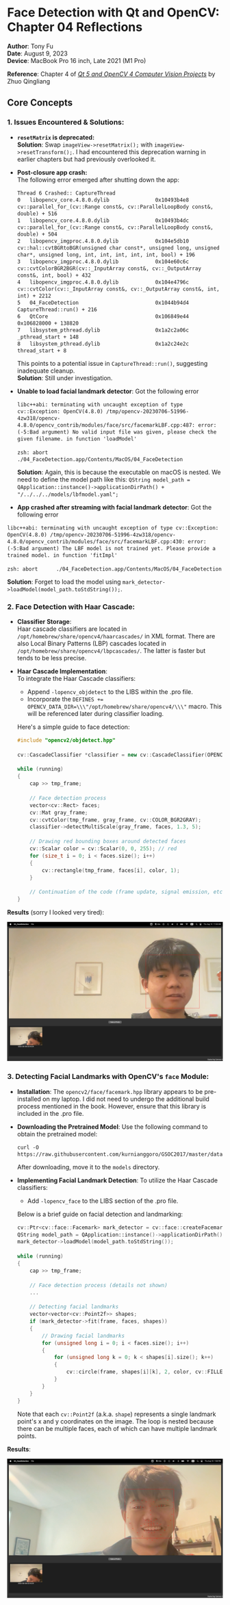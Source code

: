 # Face Detection with Qt and OpenCV: Chapter 04 Reflections

**Author**: Tony Fu  
**Date**: August 9, 2023  
**Device**: MacBook Pro 16 inch, Late 2021 (M1 Pro)  

**Reference**: Chapter 4 of [*Qt 5 and OpenCV 4 Computer Vision Projects*](https://github.com/PacktPublishing/Qt-5-and-OpenCV-4-Computer-Vision-Projects/tree/master) by Zhuo Qingliang

## Core Concepts

### 1. Issues Encountered & Solutions:

- **`resetMatrix` is deprecated:**  
  **Solution**: Swap `imageView->resetMatrix();` with `imageView->resetTransform();`. I had encountered this deprecation warning in earlier chapters but had previously overlooked it.

- **Post-closure app crash:**  
  The following error emerged after shutting down the app:
  ```
  Thread 6 Crashed:: CaptureThread
  0   libopencv_core.4.8.0.dylib    	       0x10493b4e8 cv::parallel_for_(cv::Range const&, cv::ParallelLoopBody const&, double) + 516
  1   libopencv_core.4.8.0.dylib    	       0x10493b4dc cv::parallel_for_(cv::Range const&, cv::ParallelLoopBody const&, double) + 504
  2   libopencv_imgproc.4.8.0.dylib 	       0x104e5db10 cv::hal::cvtBGRtoBGR(unsigned char const*, unsigned long, unsigned char*, unsigned long, int, int, int, int, int, bool) + 196
  3   libopencv_imgproc.4.8.0.dylib 	       0x104e60c6c cv::cvtColorBGR2BGR(cv::_InputArray const&, cv::_OutputArray const&, int, bool) + 432
  4   libopencv_imgproc.4.8.0.dylib 	       0x104e4796c cv::cvtColor(cv::_InputArray const&, cv::_OutputArray const&, int, int) + 2212
  5   04_FaceDetection              	       0x1044b94d4 CaptureThread::run() + 216
  6   QtCore                        	       0x106849e44 0x106828000 + 138820
  7   libsystem_pthread.dylib       	       0x1a2c2a06c _pthread_start + 148
  8   libsystem_pthread.dylib       	       0x1a2c24e2c thread_start + 8
  ```
  This points to a potential issue in `CaptureThread::run()`, suggesting inadequate cleanup.  
  **Solution**: Still under investigation.

- **Unable to load facial landmark detector**: Got the following error
  ```
  libc++abi: terminating with uncaught exception of type cv::Exception: OpenCV(4.8.0) /tmp/opencv-20230706-51996-4zw318/opencv-4.8.0/opencv_contrib/modules/face/src/facemarkLBF.cpp:487: error: (-5:Bad argument) No valid input file was given, please check the given filename. in function 'loadModel'

  zsh: abort      ./04_FaceDetection.app/Contents/MacOS/04_FaceDetection
  ```
  **Solution**: Again, this is because the executable on macOS is nested. We need to define the model path like this: `QString model_path = QApplication::instance()->applicationDirPath() + "/../../../models/lbfmodel.yaml";`

- **App crashed after streaming with facial landmark detector**: Got the following error
```
libc++abi: terminating with uncaught exception of type cv::Exception: OpenCV(4.8.0) /tmp/opencv-20230706-51996-4zw318/opencv-4.8.0/opencv_contrib/modules/face/src/facemarkLBF.cpp:430: error: (-5:Bad argument) The LBF model is not trained yet. Please provide a trained model. in function 'fitImpl'

zsh: abort      ./04_FaceDetection.app/Contents/MacOS/04_FaceDetection
```
**Solution**: Forget to load the model using `mark_detector->loadModel(model_path.toStdString());`.

### 2. Face Detection with Haar Cascade:

- **Classifier Storage**:  
  Haar cascade classifiers are located in `/opt/homebrew/share/opencv4/haarcascades/` in XML format. There are also Local Binary Patterns (LBP) cascades located in `/opt/homebrew/share/opencv4/lbpcascades/`. The latter is faster but tends to be less precise.

- **Haar Cascade Implementation**:  
  To integrate the Haar Cascade classifiers:
  - Append `-lopencv_objdetect` to the LIBS within the .pro file.
  - Incorporate the `DEFINES += OPENCV_DATA_DIR=\\\"/opt/homebrew/share/opencv4/\\\"` macro. This will be referenced later during classifier loading.

  Here's a simple guide to face detection:
  ```cpp
  #include "opencv2/objdetect.hpp"

  cv::CascadeClassifier *classifier = new cv::CascadeClassifier(OPENCV_DATA_DIR "haarcascades/haarcascade_frontalface_default.xml");
  
  while (running)
  {
      cap >> tmp_frame;

      // Face detection process
      vector<cv::Rect> faces;
      cv::Mat gray_frame;
      cv::cvtColor(tmp_frame, gray_frame, cv::COLOR_BGR2GRAY);
      classifier->detectMultiScale(gray_frame, faces, 1.3, 5);

      // Drawing red bounding boxes around detected faces
      cv::Scalar color = cv::Scalar(0, 0, 255); // red
      for (size_t i = 0; i < faces.size(); i++)
      {
          cv::rectangle(tmp_frame, faces[i], color, 1);
      }

      // Continuation of the code (frame update, signal emission, etc.)
  }
  ```

**Results** (sorry I looked very tired): 

![face_detection_example](face_detection_example.png)


### 3. Detecting Facial Landmarks with OpenCV's `face` Module:

- **Installation**: The `opencv2/face/facemark.hpp` library appears to be pre-installed on my laptop. I did not need to undergo the additional build process mentioned in the book. However, ensure that this library is included in the .pro file.

- **Downloading the Pretrained Model**: Use the following command to obtain the pretrained model: 
  ```
  curl -O https://raw.githubusercontent.com/kurnianggoro/GSOC2017/master/data/lbfmodel.yaml
  ```
  After downloading, move it to the `models` directory.

- **Implementing Facial Landmark Detection**:
  To utilize the Haar Cascade classifiers:
  - Add `-lopencv_face` to the LIBS section of the .pro file.

  Below is a brief guide on facial detection and landmarking:
  ```cpp
  cv::Ptr<cv::face::Facemark> mark_detector = cv::face::createFacemarkLBF();
  QString model_path = QApplication::instance()->applicationDirPath() + "/../../../models/lbfmodel.yaml";
  mark_detector->loadModel(model_path.toStdString());

  while (running)
  {
      cap >> tmp_frame;

      // Face detection process (details not shown)
      ...

      // Detecting facial landmarks
      vector<vector<cv::Point2f>> shapes;
      if (mark_detector->fit(frame, faces, shapes))
      {
          // Drawing facial landmarks
          for (unsigned long i = 0; i < faces.size(); i++)
          {
              for (unsigned long k = 0; k < shapes[i].size(); k++)
              {
                  cv::circle(frame, shapes[i][k], 2, color, cv::FILLED);
              }
          }
      }
  }
  ```
  Note that each `cv::Point2f` (a.k.a. `shape`) represents a single landmark point's x and y coordinates on the image. The loop is nested because there can be multiple faces, each of which can have multiple landmark points.

**Results**:

![facial_landmark_example](facial_landmark_example.png)
